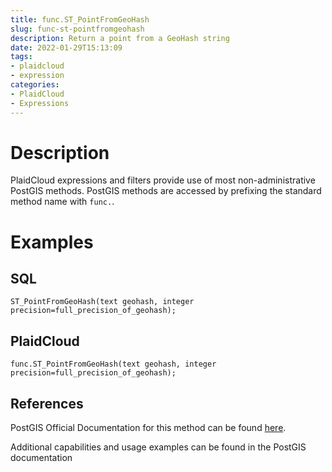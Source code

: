 ```yaml
---
title: func.ST_PointFromGeoHash
slug: func-st-pointfromgeohash
description: Return a point from a GeoHash string
date: 2022-01-29T15:13:09
tags:
- plaidcloud
- expression
categories:
- PlaidCloud
- Expressions
---
```



# Description


PlaidCloud expressions and filters provide use of most non-administrative PostGIS methods. PostGIS methods are accessed by prefixing the standard method name with `func.`.



# Examples


## SQL



```
ST_PointFromGeoHash(text geohash, integer precision=full_precision_of_geohash);
```


## PlaidCloud



```
func.ST_PointFromGeoHash(text geohash, integer precision=full_precision_of_geohash);
```


## References


PostGIS Official Documentation for this method can be found [here](https://postgis.net/docs/manual-3.1/ST_PointFromGeoHash.html).



Additional capabilities and usage examples can be found in the PostGIS documentation

